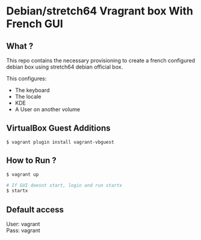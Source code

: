 # Debian/stretch64 Vragrant box With French GUI


## What ?

This repo contains the necessary provisioning to create a french configured debian box using stretch64 debian official box.

This configures:

- The keyboard
- The locale
- KDE
- A User on another volume

## VirtualBox Guest Additions

```
$ vagrant plugin install vagrant-vbguest
```

## How to Run ?

```bash
$ vagrant up

# If GUI doesnt start, login and run startx
$ startx
```

## Default access

User: vagrant  
Pass: vagrant
